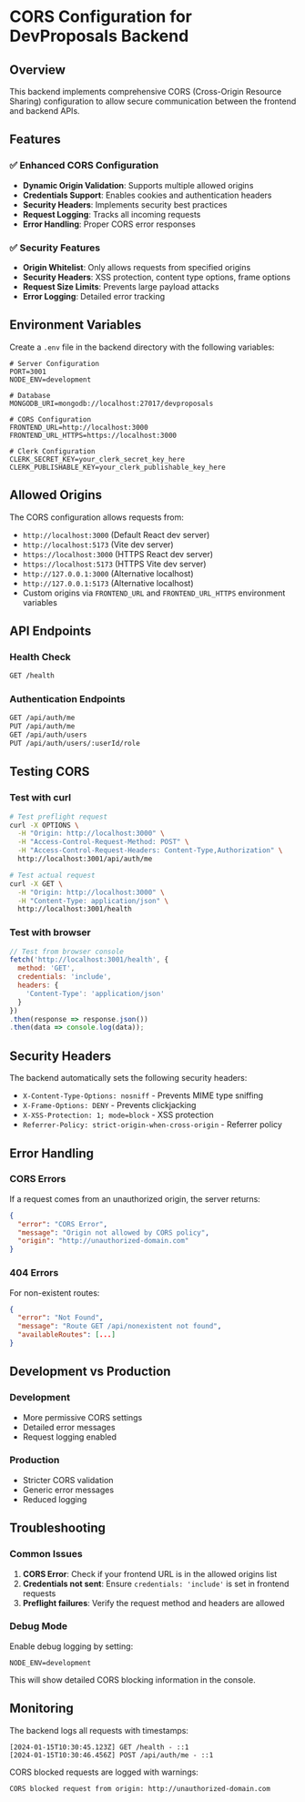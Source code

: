 # CORS Configuration for DevProposals Backend

## Overview

This backend implements comprehensive CORS (Cross-Origin Resource Sharing) configuration to allow secure communication between the frontend and backend APIs.

## Features

### ✅ Enhanced CORS Configuration
- **Dynamic Origin Validation**: Supports multiple allowed origins
- **Credentials Support**: Enables cookies and authentication headers
- **Security Headers**: Implements security best practices
- **Request Logging**: Tracks all incoming requests
- **Error Handling**: Proper CORS error responses

### ✅ Security Features
- **Origin Whitelist**: Only allows requests from specified origins
- **Security Headers**: XSS protection, content type options, frame options
- **Request Size Limits**: Prevents large payload attacks
- **Error Logging**: Detailed error tracking

## Environment Variables

Create a `.env` file in the backend directory with the following variables:

```env
# Server Configuration
PORT=3001
NODE_ENV=development

# Database
MONGODB_URI=mongodb://localhost:27017/devproposals

# CORS Configuration
FRONTEND_URL=http://localhost:3000
FRONTEND_URL_HTTPS=https://localhost:3000

# Clerk Configuration
CLERK_SECRET_KEY=your_clerk_secret_key_here
CLERK_PUBLISHABLE_KEY=your_clerk_publishable_key_here
```

## Allowed Origins

The CORS configuration allows requests from:

- `http://localhost:3000` (Default React dev server)
- `http://localhost:5173` (Vite dev server)
- `https://localhost:3000` (HTTPS React dev server)
- `https://localhost:5173` (HTTPS Vite dev server)
- `http://127.0.0.1:3000` (Alternative localhost)
- `http://127.0.0.1:5173` (Alternative localhost)
- Custom origins via `FRONTEND_URL` and `FRONTEND_URL_HTTPS` environment variables

## API Endpoints

### Health Check
```bash
GET /health
```

### Authentication Endpoints
```bash
GET /api/auth/me
PUT /api/auth/me
GET /api/auth/users
PUT /api/auth/users/:userId/role
```

## Testing CORS

### Test with curl
```bash
# Test preflight request
curl -X OPTIONS \
  -H "Origin: http://localhost:3000" \
  -H "Access-Control-Request-Method: POST" \
  -H "Access-Control-Request-Headers: Content-Type,Authorization" \
  http://localhost:3001/api/auth/me

# Test actual request
curl -X GET \
  -H "Origin: http://localhost:3000" \
  -H "Content-Type: application/json" \
  http://localhost:3001/health
```

### Test with browser
```javascript
// Test from browser console
fetch('http://localhost:3001/health', {
  method: 'GET',
  credentials: 'include',
  headers: {
    'Content-Type': 'application/json'
  }
})
.then(response => response.json())
.then(data => console.log(data));
```

## Security Headers

The backend automatically sets the following security headers:

- `X-Content-Type-Options: nosniff` - Prevents MIME type sniffing
- `X-Frame-Options: DENY` - Prevents clickjacking
- `X-XSS-Protection: 1; mode=block` - XSS protection
- `Referrer-Policy: strict-origin-when-cross-origin` - Referrer policy

## Error Handling

### CORS Errors
If a request comes from an unauthorized origin, the server returns:
```json
{
  "error": "CORS Error",
  "message": "Origin not allowed by CORS policy",
  "origin": "http://unauthorized-domain.com"
}
```

### 404 Errors
For non-existent routes:
```json
{
  "error": "Not Found",
  "message": "Route GET /api/nonexistent not found",
  "availableRoutes": [...]
}
```

## Development vs Production

### Development
- More permissive CORS settings
- Detailed error messages
- Request logging enabled

### Production
- Stricter CORS validation
- Generic error messages
- Reduced logging

## Troubleshooting

### Common Issues

1. **CORS Error**: Check if your frontend URL is in the allowed origins list
2. **Credentials not sent**: Ensure `credentials: 'include'` is set in frontend requests
3. **Preflight failures**: Verify the request method and headers are allowed

### Debug Mode
Enable debug logging by setting:
```env
NODE_ENV=development
```

This will show detailed CORS blocking information in the console.

## Monitoring

The backend logs all requests with timestamps:
```
[2024-01-15T10:30:45.123Z] GET /health - ::1
[2024-01-15T10:30:46.456Z] POST /api/auth/me - ::1
```

CORS blocked requests are logged with warnings:
```
CORS blocked request from origin: http://unauthorized-domain.com
``` 